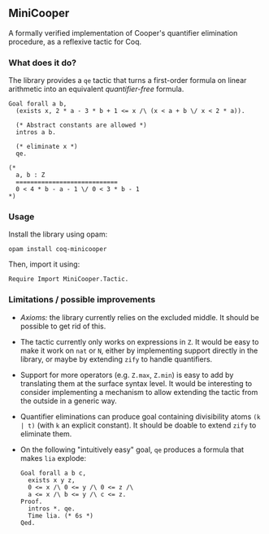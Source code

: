 MiniCooper
-----------

A formally verified implementation of Cooper's quantifier elimination procedure,
as a reflexive tactic for Coq.

### What does it do?

The library provides a `qe` tactic that turns a first-order formula on linear
arithmetic into an equivalent *quantifier-free* formula.

```coq
Goal forall a b,
  (exists x, 2 * a - 3 * b + 1 <= x /\ (x < a + b \/ x < 2 * a)).

  (* Abstract constants are allowed *)
  intros a b.

  (* eliminate x *)
  qe.

(*
  a, b : Z
  ============================
  0 < 4 * b - a - 1 \/ 0 < 3 * b - 1
*)
```

### Usage

Install the library using opam:
```
opam install coq-minicooper
```

Then, import it using:
```
Require Import MiniCooper.Tactic.
```

### Limitations / possible improvements

- *Axioms:* the library currently relies on the excluded middle. It should be
  possible to get rid of this.

- The tactic currently only works on expressions in `Z`. It would be easy to
  make it work on `nat` or `N`, either by implementing support directly in the
  library, or maybe by extending `zify` to handle quantifiers.

- Support for more operators (e.g. `Z.max`, `Z.min`) is easy to add by
  translating them at the surface syntax level. It would be interesting to
  consider implementing a mechanism to allow extending the tactic from the
  outside in a generic way.

- Quantifier eliminations can produce goal containing divisibility atoms `(k |
  t)` (with `k` an explicit constant). It should be doable to extend `zify` to
  eliminate them.

- On the following "intuitively easy" goal, `qe` produces a formula that makes
  `lia` explode:

  ```coq
  Goal forall a b c,
    exists x y z,
    0 <= x /\ 0 <= y /\ 0 <= z /\
    a <= x /\ b <= y /\ c <= z.
  Proof.
    intros *. qe.
    Time lia. (* 6s *)
  Qed.
  ```
